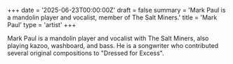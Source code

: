 +++
date = '2025-06-23T00:00:00Z'
draft = false
summary = 'Mark Paul is a mandolin player and vocalist, member of The Salt Miners.'
title = 'Mark Paul'
type = 'artist'
+++

Mark Paul is a mandolin player and vocalist with The Salt Miners, also playing kazoo, washboard, and bass. He is a songwriter who contributed several original compositions to "Dressed for Excess".
